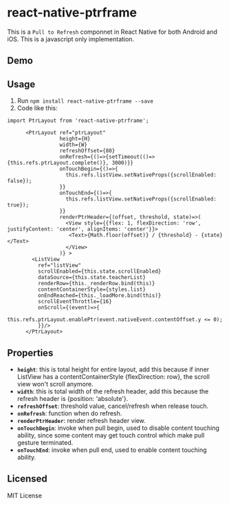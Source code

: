 # react-native-ptrframe

This is a `Pull to Refresh` componnet in React Native for both Android and iOS.
This is a javascript only implementation.

## Demo

## Usage

1. Run `npm install react-native-ptrframe --save`
2. Code like this:

```
import PtrLayout from 'react-native-ptrframe';

      <PtrLayout ref="ptrLayout"
                 height={H}
                 width={W}
                 refreshOffset={80}
                 onRefresh={()=>{setTimeout(()=>{this.refs.ptrLayout.complete()}, 3000)}}
                 onTouchBegin={()=>{
                   this.refs.listView.setNativeProps({scrollEnabled: false});
                 }}
                 onTouchEnd={()=>{
                   this.refs.listView.setNativeProps({scrollEnabled: true});
                 }}
                 renderPtrHeader={(offset, threshold, state)=>(
                   <View style={{flex: 1, flexDirection: 'row', justifyContent: 'center', alignItems: 'center'}}>
                    <Text>{Math.floor(offset)} / {threshold} - {state}</Text>
                   </View>
                 )} >
        <ListView
          ref="listView"
          scrollEnabled={this.state.scrollEnabled}
          dataSource={this.state.teacherList}
          renderRow={this._renderRow.bind(this)}
          contentContainerStyle={styles.list}
          onEndReached={this._loadMore.bind(this)}
          scrollEventThrottle={16}
          onScroll={(event)=>{
            this.refs.ptrLayout.enablePtr(event.nativeEvent.contentOffset.y <= 0);
          }}/>
      </PtrLayout>
```

## Properties

* **`height`**: this is total height for entire layout, add this because if inner ListView has a contentContainerStyle {flexDirection: row}, the scroll view won't scroll anymore.
* **`width`**: this is total width of the refresh header, add this because the refresh header is {position: 'absolute'}.
* **`refreshOffset`**: threshold value, cancel/refresh when release touch.
* **`onRefresh`**: function when do refresh.
* **`renderPtrHeader`**: render refresh header view.
* **`onTouchBegin`**: invoke when pull begin, used to disable content touching ability, since some content may get touch control which make pull gesture terminated.
* **`onTouchEnd`**: invoke when pull end, used to enable content touching ability.

## Licensed

MIT License
